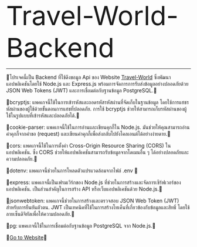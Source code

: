 <span style="font-size: 72px;">Travel-World-Backend</span>
<hr />

🍒โปรเจคนี้เป็น Backend ที่ใช้ดึงขอมูล Api ของ Website [Travel-World](https://pern-stack-tours-travel-frontend.vercel.app/) ซึ่งพัฒนาแอปพลิเคชันโดยใช้ Node.js และ Express.js พร้อมการจัดการการรับส่งข้อมูลอย่างปลอดภัยด้วย JSON Web Tokens (JWT) และการเชื่อมต่อกับฐานข้อมูล PostgreSQL.🍒

🍒bcryptjs: แพคเกจนี้ใช้ในการเข้ารหัสและถอดรหัสรหัสผ่านที่จัดเก็บในฐานข้อมูล โดยใช้การแฮชรหัสผ่านของผู้ใช้ด้วยขั้นตอนการแฮชที่ปลอดภัย. การใช้ bcryptjs ช่วยให้สามารถเก็บรหัสผ่านของผู้ใช้ในรูปแบบที่เข้ารหัสและปลอดภัยได้.🍒

🍒cookie-parser: แพคเกจนี้ใช้ในการอ่านและเขียนคุกกี้ใน Node.js. มันช่วยให้คุณสามารถอ่านค่าคุกกี้จากคำขอ (request) และเขียนค่าคุกกี้เพื่อส่งกลับไปยังไคลเอนต์ได้อย่างง่ายดาย.🍒

🍒cors: แพคเกจนี้ใช้ในการตั้งค่า Cross-Origin Resource Sharing (CORS) ในแอปพลิเคชัน. ซึ่ง CORS ช่วยให้แอปพลิเคชันสามารถรับข้อมูลจากโดเมนอื่น ๆ ได้อย่างปลอดภัยและความปลอดภัย.🍒

🍒dotenv: แพคเกจนี้ช่วยในการโหลดตัวแปรแวดล้อมจากไฟล์ .env 🍒

🍒express: แพคเกจนี้เป็นเฟรมเวิร์กของ Node.js ที่ช่วยในการสร้างและจัดการเซิร์ฟเวอร์ของแอปพลิเคชัน. เป็นส่วนสำคัญในการสร้าง API หรือเว็บแอปพลิเคชันด้วย Node.js.🍒

🍒jsonwebtoken: แพคเกจนี้ช่วยในการสร้างและตรวจสอบ JSON Web Token (JWT) สำหรับการยืนยันตัวตน. JWT เป็นเทคนิคที่ใช้ในการสร้างโทเค็นที่เกี่ยวข้องกับข้อมูลและสิทธิ์ โดยใช้ลายเซ็นดิจิทัลเพื่อให้ความปลอดภัย.🍒

🍒pg: แพคเกจนี้ใช้ในการเชื่อมต่อกับฐานข้อมูล PostgreSQL จาก Node.js.🍒

🍒[Go to Website](https://pern-stack-travel-world-frontend.vercel.app/)🍒
